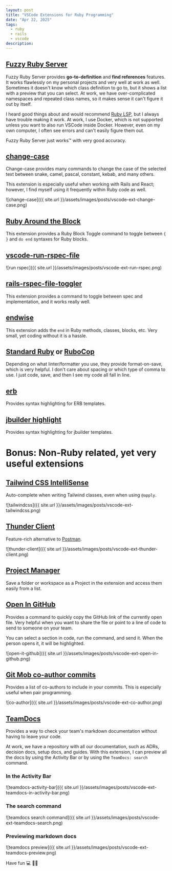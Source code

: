 ```yaml
---
layout: post
title: "VSCode Extensions for Ruby Programming"
date: "Apr 22, 2025"
tags:
  - ruby
  - rails
  - vscode
description:
---
```


## [Fuzzy Ruby Server](https://marketplace.visualstudio.com/items?itemName=Blinknlights.fuzzy-ruby-server)

Fuzzy Ruby Server provides **go-to-definition** and **find references** features. It works flawlessly on my personal projects and very well at work as well. Sometimes it doesn't know which class definition to go to, but it shows a list with a preview that you can select. At work, we have over-complicated namespaces and repeated class names, so it makes sense it can't figure it out by itself.

I heard good things about and would recommend [Ruby LSP](https://marketplace.visualstudio.com/items?itemName=Shopify.ruby-lsp), but I always have trouble making it work. At work, I use Docker, which is not supported unless you want to also run VSCode inside Docker. However, even on my own computer, I often see errors and can't easily figure them out.

Fuzzy Ruby Server just works™️ with very good accuracy.

## [change-case](https://marketplace.visualstudio.com/items?itemName=wmaurer.change-case)

Change-case provides many commands to change the case of the selected text between snake, camel, pascal, constant, kebab, and many others.

This extension is especially useful when working with Rails and React; however, I find myself using it frequently within Ruby code as well.

![change-case]({{ site.url }}/assets/images/posts/vscode-ext-change-case.png)

## [Ruby Around the Block](https://marketplace.visualstudio.com/items?itemName=elliotlarson.ruby-around-the-block)

This extension provides a Ruby Block Toggle command to toggle between `{ }` and `do end` syntaxes for Ruby blocks.

## [vscode-run-rspec-file](https://marketplace.visualstudio.com/items?itemName=Thadeu.vscode-run-rspec-file)

![run rspec]({{ site.url }}/assets/images/posts/vscode-ext-run-rspec.png)

## [rails-rspec-file-toggler](https://marketplace.visualstudio.com/items?itemName=malt-03.rails-rspec-file-toggler&ssr=false)

This extension provides a command to toggle between spec and implementation, and it works really well.

## [endwise](https://marketplace.visualstudio.com/items?itemName=kaiwood.endwise)

This extension adds the `end` in Ruby methods, classes, blocks, etc. Very small, yet coding without it is a hassle.

## [Standard Ruby](https://marketplace.visualstudio.com/items?itemName=testdouble.vscode-standard-ruby) or [RuboCop](https://marketplace.visualstudio.com/items?itemName=rubocop.vscode-rubocop)

Depending on what linter/formatter you use, they provide format-on-save, which is very helpful. I don't care about spacing or which type of comma to use. I just code, save, and then I see my code all fall in line.

## [erb](https://marketplace.visualstudio.com/items?itemName=CraigMaslowski.erb)

Provides syntax highlighting for ERB templates.

## [jbuilder highlight](https://marketplace.visualstudio.com/items?itemName=MashDuek.jbuilder-highlight)

Provides syntax highlighting for jbuilder templates.

# Bonus: Non-Ruby related, yet very useful extensions

## [Tailwind CSS IntelliSense](https://marketplace.visualstudio.com/items?itemName=bradlc.vscode-tailwindcss)

Auto-complete when writing Tailwind classes, even when using `@apply`.

![tailwindcss]({{ site.url }}/assets/images/posts/vscode-ext-tailwindcss.png)

## [Thunder Client](https://marketplace.visualstudio.com/items?itemName=rangav.vscode-thunder-client)

Feature-rich alternative to [Postman](https://marketplace.visualstudio.com/items?itemName=Postman.postman-for-vscode).

![thunder-client]({{ site.url }}/assets/images/posts/vscode-ext-thunder-client.png)

## [Project Manager](https://marketplace.visualstudio.com/items?itemName=alefragnani.project-manager)

Save a folder or workspace as a Project in the extension and access them easily from a list.

## [Open In GitHub](https://marketplace.visualstudio.com/items?itemName=sysoev.vscode-open-in-github)

Provides a command to quickly copy the GitHub link of the currently open file. Very helpful when you want to share the file or point to a line of code to send to someone on your team.

You can select a section in code, run the command, and send it. When the person opens it, it will be highlighted.

![open-it-github]({{ site.url }}/assets/images/posts/vscode-ext-open-in-github.png)

## [Git Mob co-author commits](https://marketplace.visualstudio.com/items?itemName=RichardKotze.git-mob)

Provides a list of co-authors to include in your commits. This is especially useful when pair programming.

![co-author]({{ site.url }}/assets/images/posts/vscode-ext-co-author.png)

## [TeamDocs](https://marketplace.visualstudio.com/items?itemName=lucasprag.teamdocs)

Provides a way to check your team's markdown documentation without having to leave your code.

At work, we have a repository with all our documentation, such as ADRs, decision docs, setup docs, and guides. With this extension, I can preview all the docs by using the Activity Bar or by using the `TeamDocs: search` command.

### In the Activity Bar

![teamdocs-activity-bar]({{ site.url }}/assets/images/posts/vscode-ext-teamdocs-in-activity-bar.png)

### The search command

![teamdocs search command]({{ site.url }}/assets/images/posts/vscode-ext-teamdocs-search.png)

### Previewing markdown docs

![teamdocs preview]({{ site.url }}/assets/images/posts/vscode-ext-teamdocs-preview.png)

Have fun 💻 👋🏼

